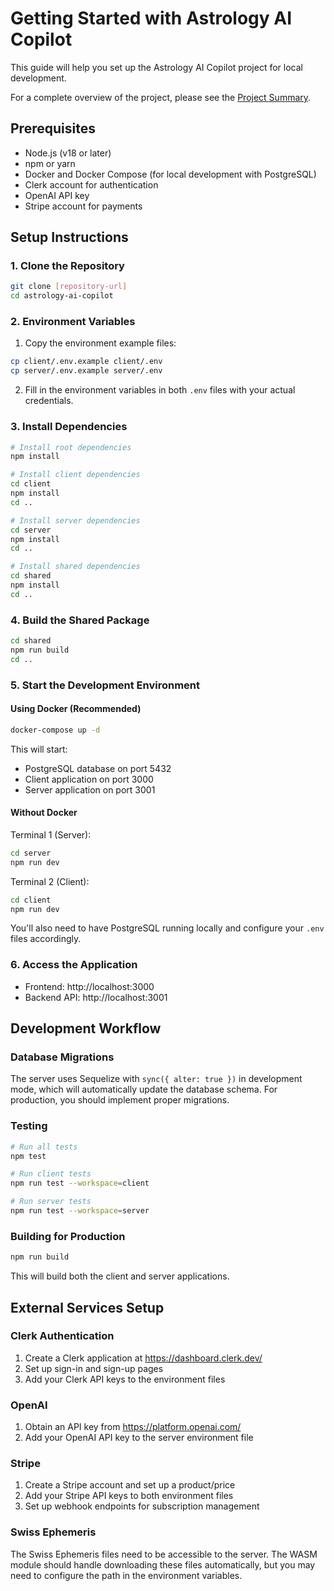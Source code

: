 # Getting Started with Astrology AI Copilot

This guide will help you set up the Astrology AI Copilot project for local development.

For a complete overview of the project, please see the [Project Summary](./project-summary.md).

## Prerequisites

- Node.js (v18 or later)
- npm or yarn
- Docker and Docker Compose (for local development with PostgreSQL)
- Clerk account for authentication
- OpenAI API key
- Stripe account for payments

## Setup Instructions

### 1. Clone the Repository

```bash
git clone [repository-url]
cd astrology-ai-copilot
```

### 2. Environment Variables

1. Copy the environment example files:

```bash
cp client/.env.example client/.env
cp server/.env.example server/.env
```

2. Fill in the environment variables in both `.env` files with your actual credentials.

### 3. Install Dependencies

```bash
# Install root dependencies
npm install

# Install client dependencies
cd client
npm install
cd ..

# Install server dependencies
cd server
npm install
cd ..

# Install shared dependencies
cd shared
npm install
cd ..
```

### 4. Build the Shared Package

```bash
cd shared
npm run build
cd ..
```

### 5. Start the Development Environment

#### Using Docker (Recommended)

```bash
docker-compose up -d
```

This will start:
- PostgreSQL database on port 5432
- Client application on port 3000
- Server application on port 3001

#### Without Docker

Terminal 1 (Server):
```bash
cd server
npm run dev
```

Terminal 2 (Client):
```bash
cd client
npm run dev
```

You'll also need to have PostgreSQL running locally and configure your `.env` files accordingly.

### 6. Access the Application

- Frontend: http://localhost:3000
- Backend API: http://localhost:3001

## Development Workflow

### Database Migrations

The server uses Sequelize with `sync({ alter: true })` in development mode, which will automatically update the database schema. For production, you should implement proper migrations.

### Testing

```bash
# Run all tests
npm test

# Run client tests
npm run test --workspace=client

# Run server tests
npm run test --workspace=server
```

### Building for Production

```bash
npm run build
```

This will build both the client and server applications.

## External Services Setup

### Clerk Authentication

1. Create a Clerk application at https://dashboard.clerk.dev/
2. Set up sign-in and sign-up pages
3. Add your Clerk API keys to the environment files

### OpenAI

1. Obtain an API key from https://platform.openai.com/
2. Add your OpenAI API key to the server environment file

### Stripe

1. Create a Stripe account and set up a product/price
2. Add your Stripe API keys to both environment files
3. Set up webhook endpoints for subscription management

### Swiss Ephemeris

The Swiss Ephemeris files need to be accessible to the server. The WASM module should handle downloading these files automatically, but you may need to configure the path in the environment variables.